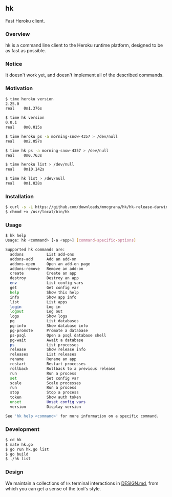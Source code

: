 ## hk

Fast Heroku client.


### Overview

hk is a command line client to the Heroku runtime platform, designed to be as fast as possible.


### Notice

It doesn't work yet, and doesn't implement all of the described commands.


### Motivation

```bash
$ time heroku version
2.25.0
real	0m1.376s

$ time hk version
0.0.1
real	0m0.015s

$ time heroku ps -a morning-snow-4357 > /dev/null
real	0m2.057s

$ time hk ps -a morning-snow-4357 > /dev/null
real	0m0.763s

$ time heroku list > /dev/null
real	0m10.142s

$ time hk list > /dev/null
real    0m1.828s
```


### Installation

```bash
$ curl -s -L https://github.com/downloads/mmcgrana/hk/hk-release-darwin > /usr/local/bin/hk
$ chmod +x /usr/local/bin/hk
```


### Usage

```bash
$ hk help
Usage: hk <command> [-a <app>] [command-specific-options]

Supported hk commands are:
  addons          List add-ons
  addons-add      Add an add-on
  addons-open     Open an add-on page
  addons-remove   Remove an add-on
  create          Create an app
  destroy         Destroy an app
  env             List config vars
  get             Get config var
  help            Show this help
  info            Show app info
  list            List apps
  login           Log in
  logout          Log out
  logs            Show logs
  pg              List databases
  pg-info         Show database info
  pg-promote      Promote a database
  ps-psql         Open a psql database shell
  pg-wait         Await a database
  ps              List processes
  release         Show release info
  releases        List releases
  rename          Rename an app
  restart         Restart processes
  rollback        Rollback to a previous release
  run             Run a process
  set             Set config var
  scale           Scale processes
  run             Run a process
  stop            Stop a process
  token           Show auth token
  unset           Unset config vars
  version         Display version

See 'hk help <command>' for more information on a specific command.
```


### Development

```bash
$ cd hk
$ mate hk.go
$ go run hk.go list
$ go build
$ ./hk list
```


### Design

We maintain a collections of `hk` terminal interactions in [DESIGN.md](hk/blob/master/DESIGN.md), from which you can get a sense of the tool's style.
